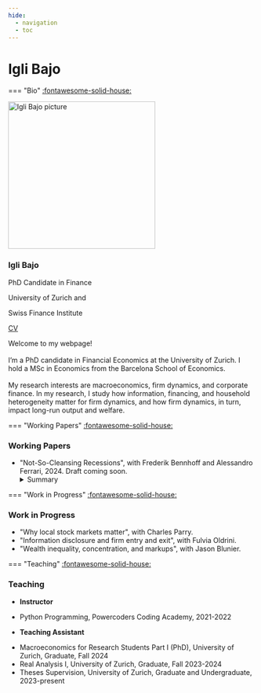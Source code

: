 ```yaml
---
hide:
  - navigation
  - toc
---
```


# **Igli Bajo**

=== "Bio"
    <!-- Webpage -->
    <span class="back-button">[:fontawesome-solid-house:](../about/index.md)</span>
    <section id="about-sec" class="wg-about-biography">
      <div class="about-grid">
        <div class="about-img text-center">
          <img src="IgliBajo_Photo.jpeg" alt="Igli Bajo picture" class="img-responsive img-circle" style="width: 300px; height: auto;">
          <h3>Igli Bajo</h3>
          <p class="headline">PhD Candidate in Finance</p>
          <p class="headline">University of Zurich and</p>
          <p class="headline">Swiss Finance Institute</p>
          <p>
            <a href="mailto:igli.bajo@df.uzh.ch" target=”_blank><i class="fas fa-envelope"></i></a>
            <a href="https://x.com/IgliBajo" target=”_blank><i class="fab fa-twitter"></i></a>
            <a href="https://www.linkedin.com/in/igli-bajo-6b3483a4/" target=”_blank><i class="fab fa-linkedin"></i></a>
            <a href="./CV_IgliBajo.pdf" class="cv-link" target=”_blank”>CV</a>  
          </p>
        </div>
        <div class="about-info">
          <p>Welcome to my webpage! <br> <br>
          I’m a PhD candidate in Financial Economics at the University of Zurich. I hold a MSc in Economics from the Barcelona School of Economics. <br> <br>
           My research interests are macroeconomics, firm dynamics, and corporate finance. In my research, I study how information, financing, and household heterogeneity matter for firm dynamics, and how firm dynamics, in turn, impact long-run output and welfare.</p>
        </div>
      </div>
    </section>

=== "Working Papers"
    <span class="back-button">[:fontawesome-solid-house:](../about/index.md)</span>
    <section id="research" class="home-section wg-research">
      <div class="about-grid">
        <div class="research-title text-center">
          <h3>Working Papers</h3>
        </div>
        <div class="research-info">
          <ul>
            <li><i class="fas fa-file-alt"></i>"Not-So-Cleansing Recessions", with Frederik Bennhoff and Alessandro Ferrari, 2024.<span class="ital"> Draft coming soon.</span>
           <details><summary>Summary</summary>
            <p>Recessions are periods in which the least productive firms in the economy exit, and as the economy recovers, they are replaced by new and more productive entrants. These *cleansing effects* imply that business cycles generate improvements in the average firm productivity. We argue that this is not sufficient to induce long-run gains in GDP and welfare. We show that these are driven by the intensity of *love-for-variety* in households' preferences. If the household has CES preferences, recessions do not bring about any improvement in GDP and welfare. If the economy features more *love-for-variety* than CES, the social planner finds it optimal to subsidize economic activity in recessions to avoid firm exit.</p>
            </details>
            </li>
          </ul>
        </div>
      </div>
    </section>

=== "Work in Progress"
    <span class="back-button">[:fontawesome-solid-house:](../about/index.md)</span>
    <section id="work-in-progress" class="home-section wg-work-in-progress">
      <div class="about-grid">
        <div class="work-title text-center">
          <h3>Work in Progress</h3>
        </div>
        <div class="work-info">
          <ul>
            <li><i class="fas fa-file-alt"></i>"Why local stock markets matter", with Charles Parry.</li>
            <li><i class="fas fa-file-alt"></i>"Information disclosure and firm entry and exit", with Fulvia Oldrini.</li>
            <li><i class="fas fa-file-alt"></i>"Wealth inequality, concentration, and markups", with Jason Blunier.</li>
          </ul>
        </div>
      </div>
    </section>

=== "Teaching"
    <span class="back-button">[:fontawesome-solid-house:](../about/index.md)</span>
    <section id="teaching" class="home-section wg-teaching">
      <div class="teaching-grid">
        <div class="teaching-title text-center">
          <h3>Teaching</h3>
        </div>
        <div>
          <div class="teaching-sub-grid">
              <div class="teaching-info">
                <ul class="li-head-list">
                  <li id="li-head"><strong>Instructor</strong></li>
                </ul>
              </div>
              <div class="teaching-info">
                <ul>
                  <li>Python Programming, Powercoders Coding Academy, 2021-2022</li>
                </ul>
              </div>
            </div>
            <div class="teaching-sub-grid">
                <div class="teaching-info">
                  <ul class="li-head-list">
                    <li id="li-head"><strong>Teaching Assistant</strong></li>
                  </ul>
                </div>
                <div class="teaching-info">
                  <ul>
                    <li>Macroeconomics for Research Students Part I (PhD), University of Zurich, Graduate, Fall 2024</li>
                    <li>Real Analysis I, University of Zurich, Graduate, Fall 2023-2024</li>
                    <li>Theses Supervision, University of Zurich, Graduate and Undergraduate, 2023-present</li>
                  </ul>
                </div>
              </div>
        </div>
      </div>
    </section>


<!-- TO DOs
- finisci about section with Fred
-->

<!-- Include Font Awesome for icons -->
<link rel="stylesheet" href="https://cdnjs.cloudflare.com/ajax/libs/font-awesome/5.15.4/css/all.min.css">
